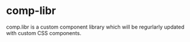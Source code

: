 # comp-libr

comp.libr is a custom component library which will be regurlarly updated with custom CSS components.
